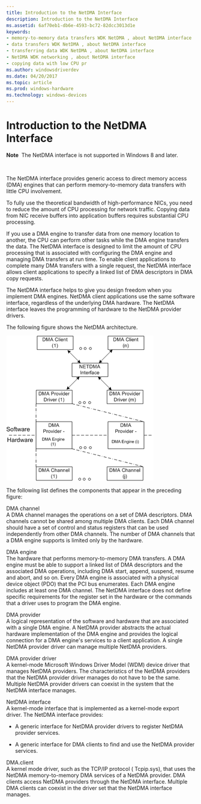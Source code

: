 ```yaml
---
title: Introduction to the NetDMA Interface
description: Introduction to the NetDMA Interface
ms.assetid: 6af70eb1-db6e-4593-bc72-82dcc3013d1e
keywords:
- memory-to-memory data transfers WDK NetDMA , about NetDMA interface
- data transfers WDK NetDMA , about NetDMA interface
- transferring data WDK NetDMA , about NetDMA interface
- NetDMA WDK networking , about NetDMA interface
- copying data with low CPU pr
ms.author: windowsdriverdev
ms.date: 04/20/2017
ms.topic: article
ms.prod: windows-hardware
ms.technology: windows-devices
---
```


# Introduction to the NetDMA Interface


**Note**  The NetDMA interface is not supported in Windows 8 and later.

 




The NetDMA interface provides generic access to direct memory access (DMA) engines that can perform memory-to-memory data transfers with little CPU involvement.

To fully use the theoretical bandwidth of high-performance NICs, you need to reduce the amount of CPU processing for network traffic. Copying data from NIC receive buffers into application buffers requires substantial CPU processing.

If you use a DMA engine to transfer data from one memory location to another, the CPU can perform other tasks while the DMA engine transfers the data. The NetDMA interface is designed to limit the amount of CPU processing that is associated with configuring the DMA engine and managing DMA transfers at run time. To enable client applications to complete many DMA transfers with a single request, the NetDMA interface allows client applications to specify a linked list of DMA descriptors in DMA copy requests.

The NetDMA interface helps to give you design freedom when you implement DMA engines. NetDMA client applications use the same software interface, regardless of the underlying DMA hardware. The NetDMA interface leaves the programming of hardware to the NetDMA provider drivers.

The following figure shows the NetDMA architecture.

![diagram illustrating the netdma architecture](images/netdmastack.png)

The following list defines the components that appear in the preceding figure:

<a href="" id="dma-channel"></a>DMA channel  
A DMA channel manages the operations on a set of DMA descriptors. DMA channels cannot be shared among multiple DMA clients. Each DMA channel should have a set of control and status registers that can be used independently from other DMA channels. The number of DMA channels that a DMA engine supports is limited only by the hardware.

<a href="" id="dma-engine"></a>DMA engine  
The hardware that performs memory-to-memory DMA transfers. A DMA engine must be able to support a linked list of DMA descriptors and the associated DMA operations, including DMA start, append, suspend, resume and abort, and so on. Every DMA engine is associated with a physical device object (PDO) that the PCI bus enumerates. Each DMA engine includes at least one DMA channel. The NetDMA interface does not define specific requirements for the register set in the hardware or the commands that a driver uses to program the DMA engine.

<a href="" id="dma-provider"></a>DMA provider  
A logical representation of the software and hardware that are associated with a single DMA engine. A NetDMA provider abstracts the actual hardware implementation of the DMA engine and provides the logical connection for a DMA engine's services to a client application. A single NetDMA provider driver can manage multiple NetDMA providers.

<a href="" id="dma-provider-driver"></a>DMA provider driver  
A kernel-mode Microsoft Windows Driver Model (WDM) device driver that manages NetDMA providers. The characteristics of the NetDMA providers that the NetDMA provider driver manages do not have to be the same. Multiple NetDMA provider drivers can coexist in the system that the NetDMA interface manages.

<a href="" id="netdma-interface"></a>NetDMA interface  
A kernel-mode interface that is implemented as a kernel-mode export driver. The NetDMA interface provides:

-   A generic interface for NetDMA provider drivers to register NetDMA provider services.

-   A generic interface for DMA clients to find and use the NetDMA provider services.

<a href="" id="dma-client"></a>DMA.client  
A kernel mode driver, such as the TCP/IP protocol ( Tcpip.sys), that uses the NetDMA memory-to-memory DMA services of a NetDMA provider. DMA clients access NetDMA providers through the NetDMA interface. Multiple DMA clients can coexist in the driver set that the NetDMA interface manages.

 

 





